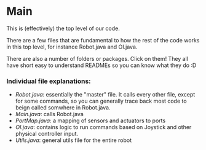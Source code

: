 # Main

This is (effectively) the top level of our code.

There are a few files that are fundamental to how the rest of the code works in this top level, for instance Robot.java and OI.java.

There are also a number of folders or packages. Click on them! They all have short easy to understand READMEs so you can know what they do :D

### Individual file explanations:
- _Robot.java_: essentially the "master" file. It calls every other file, except for some commands, so you can generally trace back most code to beign called somwhere in Robot.java.<enter>
- _Main.java_: calls Robot.java
- _PortMap.java_: a mapping of sensors and actuators to ports
- _OI.java_: contains logic to run commands based on Joystick and other physical controller input.
- _Utils.java_: general utils file for the entire robot
